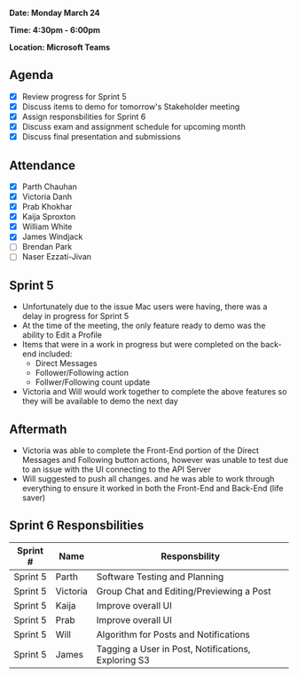 **Date: Monday March 24**

**Time: 4:30pm - 6:00pm**

**Location: Microsoft Teams**

## Agenda 
- [x] Review progress for Sprint 5
- [x] Discuss items to demo for tomorrow's Stakeholder meeting
- [x] Assign responsbilities for Sprint 6
- [x] Discuss exam and assignment schedule for upcoming month
- [x] Discuss final presentation and submissions

## Attendance
- [x] Parth Chauhan
- [x] Victoria Danh
- [x] Prab Khokhar
- [x] Kaija Sproxton
- [x] William White
- [x] James Windjack
- [ ] Brendan Park
- [ ] Naser Ezzati-Jivan

## Sprint 5 
- Unfortunately due to the issue Mac users were having, there was a delay in progress for Sprint 5
- At the time of the meeting, the only feature ready to demo was the ability to Edit a Profile
- Items that were in a work in progress but were completed on the back-end included:
  - Direct Messages
  - Follower/Following action
  - Follwer/Following count update 
- Victoria and Will would work together to complete the above features so they will be available to demo the next day

## Aftermath
- Victoria was able to complete the Front-End portion of the Direct Messages and Following button actions, however was unable to test due to an issue with the UI connecting to the API Server
- Will suggested to push all changes. and he was able to work through everything to ensure it worked in both the Front-End and Back-End (life saver)
  
## Sprint 6 Responsbilities
| Sprint # | Name               | Responsbility                                       |
|----------| ------------------ | ----------------------------------------------------|
| Sprint 5 | Parth              | Software Testing and Planning                       |
| Sprint 5 | Victoria           | Group Chat and Editing/Previewing a Post            |
| Sprint 5 | Kaija              | Improve overall UI                                  |
| Sprint 5 | Prab               | Improve overall UI                                  |
| Sprint 5 | Will               | Algorithm for Posts and Notifications               |
| Sprint 5 | James              | Tagging a User in Post, Notifications, Exploring S3 |

